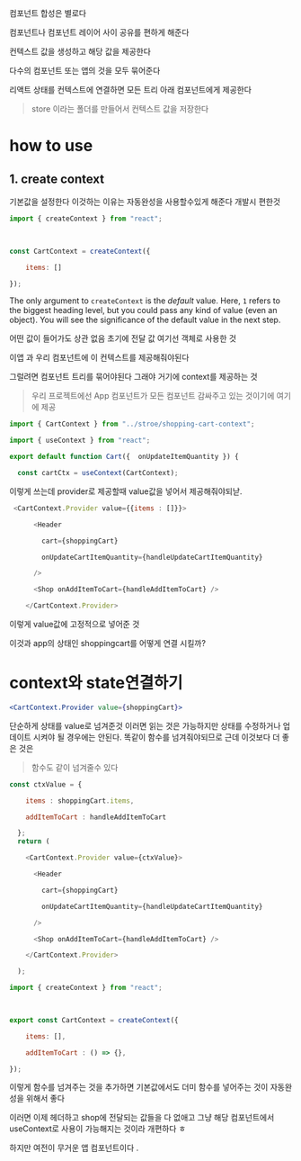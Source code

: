 
컴포넌트 합성은 별로다 

컴포넌트나 컴포넌트 레이어 사이 공유를 편하게 해준다 

컨텍스트 값을 생성하고 해당 값을 제공한다 

다수의 컴포넌트 또는 앱의 것을 모두 묶어준다

리액트 상태를 컨텍스트에 연결하면 모든 트리 아래 컴포넌트에게 제공한다 

> store 이라는 폴더를 만들어서 컨텍스트 값을 저장한다 


# how to use

## 1. create context 

기본값을 설정한다 
이것하는 이유는 자동완성을 사용할수있게 해준다 개발시 편한것 
```jsx
import { createContext } from "react";

  

const CartContext = createContext({

    items: []

});
```
The only argument to `createContext` is the _default_ value. Here, `1` refers to the biggest heading level, but you could pass any kind of value (even an object). You will see the significance of the default value in the next step.

어떤 값이 들어가도 상관 없음 초기에 전달 값 여기선 객체로 사용한 것

이앱 과 우리 컴포넌트에 이 컨텍스트를 제공해줘야된다  

그럴려면 컴포넌트 트리를 묶어야된다 그래야 거기에 context를 제공하는 것

> 우리 프로젝트에선 App 컴포넌트가 모든 컴포넌트 감싸주고 있는 것이기에 여기에 제공 

```jsx
import { CartContext } from "../stroe/shopping-cart-context";

import { useContext } from "react";

export default function Cart({  onUpdateItemQuantity }) {

  const cartCtx = useContext(CartContext);
```

이렇게 쓰는데 provider로 제공할때 value값을 넣어서 제공해줘야되낟.

```jsx
 <CartContext.Provider value={{items : []}}>

      <Header

        cart={shoppingCart}

        onUpdateCartItemQuantity={handleUpdateCartItemQuantity}

      />

      <Shop onAddItemToCart={handleAddItemToCart} />

    </CartContext.Provider>
```

이렇게 value값에 고정적으로 넣어준 것 

이것과 app의 상태인 shoppingcart를 어떻게 연결 시킬까? 

# context와 state연결하기 

```jsx
<CartContext.Provider value={shoppingCart}>
```

단순하게 상태를 value로 넘겨준것 
이러면 읽는 것은 가능하지만 상태를 수정하거나 업데이트 시켜야 될 경우에는 안된다.
똑같이 함수를 넘겨줘야되므로 근데 이것보다 더 좋은 것은 


> 함수도 같이 넘겨줄수 있다 

```jsx
const ctxValue = {

    items : shoppingCart.items,

    addItemToCart : handleAddItemToCart

  };
  return (

    <CartContext.Provider value={ctxValue}>

      <Header

        cart={shoppingCart}

        onUpdateCartItemQuantity={handleUpdateCartItemQuantity}

      />

      <Shop onAddItemToCart={handleAddItemToCart} />

    </CartContext.Provider>

  );
```

```jsx
import { createContext } from "react";

  

export const CartContext = createContext({

    items: [],

    addItemToCart : () => {},

});
```
이렇게 함수를 넘겨주는 것을 추가하면 기본값에서도 더미 함수를 넣어주는 것이 자동완성을 위해서 좋다 

이러면 이제 헤더하고 shop에 전달되는 값들을 다 없애고 그냥 해당 컴포넌트에서 useContext로 사용이 가능해지는 것이라 개편하다 ㅎ

하지만 여전이 무거운 앱 컴포넌트이다 .
